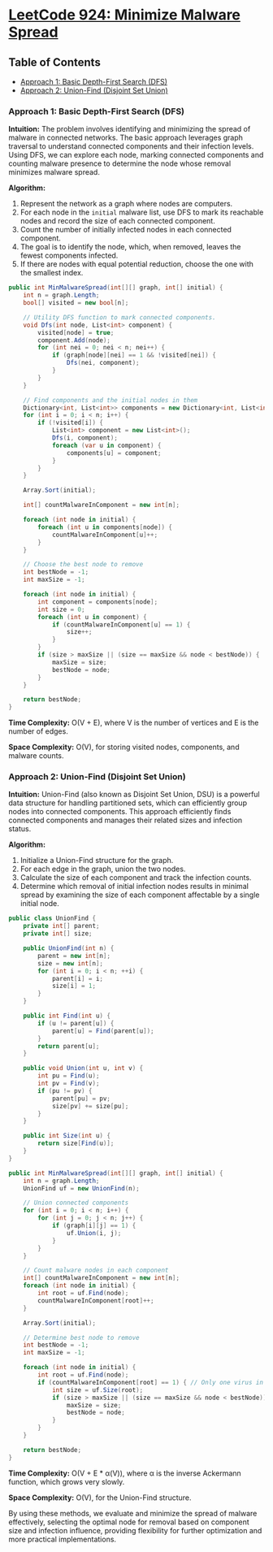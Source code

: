 # [LeetCode 924: Minimize Malware Spread](https://leetcode.com/problems/minimize-malware-spread/)

## Table of Contents
- [Approach 1: Basic Depth-First Search (DFS)](#approach-1)
- [Approach 2: Union-Find (Disjoint Set Union)](#approach-2)

### Approach 1: Basic Depth-First Search (DFS) <a name="approach-1"></a>

**Intuition:**
The problem involves identifying and minimizing the spread of malware in connected networks. The basic approach leverages graph traversal to understand connected components and their infection levels. Using DFS, we can explore each node, marking connected components and counting malware presence to determine the node whose removal minimizes malware spread.

**Algorithm:**
1. Represent the network as a graph where nodes are computers.
2. For each node in the `initial` malware list, use DFS to mark its reachable nodes and record the size of each connected component.
3. Count the number of initially infected nodes in each connected component.
4. The goal is to identify the node, which, when removed, leaves the fewest components infected.
5. If there are nodes with equal potential reduction, choose the one with the smallest index.

```csharp
public int MinMalwareSpread(int[][] graph, int[] initial) {
    int n = graph.Length;
    bool[] visited = new bool[n];

    // Utility DFS function to mark connected components.
    void Dfs(int node, List<int> component) {
        visited[node] = true;
        component.Add(node);
        for (int nei = 0; nei < n; nei++) {
            if (graph[node][nei] == 1 && !visited[nei]) {
                Dfs(nei, component);
            }
        }
    }

    // Find components and the initial nodes in them
    Dictionary<int, List<int>> components = new Dictionary<int, List<int>>();
    for (int i = 0; i < n; i++) {
        if (!visited[i]) {
            List<int> component = new List<int>();
            Dfs(i, component);
            foreach (var u in component) {
                components[u] = component;
            }
        }
    }

    Array.Sort(initial);

    int[] countMalwareInComponent = new int[n];

    foreach (int node in initial) {
        foreach (int u in components[node]) {
            countMalwareInComponent[u]++;
        }
    }

    // Choose the best node to remove
    int bestNode = -1;
    int maxSize = -1;

    foreach (int node in initial) {
        int component = components[node];
        int size = 0;
        foreach (int u in component) {
            if (countMalwareInComponent[u] == 1) {
                size++;
            }
        }
        if (size > maxSize || (size == maxSize && node < bestNode)) {
            maxSize = size;
            bestNode = node;
        }
    }

    return bestNode;
}
```

**Time Complexity:** O(V + E), where V is the number of vertices and E is the number of edges.

**Space Complexity:** O(V), for storing visited nodes, components, and malware counts.

### Approach 2: Union-Find (Disjoint Set Union) <a name="approach-2"></a>

**Intuition:**
Union-Find (also known as Disjoint Set Union, DSU) is a powerful data structure for handling partitioned sets, which can efficiently group nodes into connected components. This approach efficiently finds connected components and manages their related sizes and infection status.

**Algorithm:**
1. Initialize a Union-Find structure for the graph.
2. For each edge in the graph, union the two nodes.
3. Calculate the size of each component and track the infection counts.
4. Determine which removal of initial infection nodes results in minimal spread by examining the size of each component affectable by a single initial node.

```csharp
public class UnionFind {
    private int[] parent;
    private int[] size;

    public UnionFind(int n) {
        parent = new int[n];
        size = new int[n];
        for (int i = 0; i < n; ++i) {
            parent[i] = i;
            size[i] = 1;
        }
    }

    public int Find(int u) {
        if (u != parent[u]) {
            parent[u] = Find(parent[u]);
        }
        return parent[u];
    }

    public void Union(int u, int v) {
        int pu = Find(u);
        int pv = Find(v);
        if (pu != pv) {
            parent[pu] = pv;
            size[pv] += size[pu];
        }
    }

    public int Size(int u) {
        return size[Find(u)];
    }
}

public int MinMalwareSpread(int[][] graph, int[] initial) {
    int n = graph.Length;
    UnionFind uf = new UnionFind(n);

    // Union connected components
    for (int i = 0; i < n; i++) {
        for (int j = 0; j < n; j++) {
            if (graph[i][j] == 1) {
                uf.Union(i, j);
            }
        }
    }

    // Count malware nodes in each component
    int[] countMalwareInComponent = new int[n];
    foreach (int node in initial) {
        int root = uf.Find(node);
        countMalwareInComponent[root]++;
    }

    Array.Sort(initial);

    // Determine best node to remove
    int bestNode = -1;
    int maxSize = -1;

    foreach (int node in initial) {
        int root = uf.Find(node);
        if (countMalwareInComponent[root] == 1) { // Only one virus in this component
            int size = uf.Size(root);
            if (size > maxSize || (size == maxSize && node < bestNode)) {
                maxSize = size;
                bestNode = node;
            }
        }
    }

    return bestNode;
}
```

**Time Complexity:** O(V + E * α(V)), where α is the inverse Ackermann function, which grows very slowly.

**Space Complexity:** O(V), for the Union-Find structure.

By using these methods, we evaluate and minimize the spread of malware effectively, selecting the optimal node for removal based on component size and infection influence, providing flexibility for further optimization and more practical implementations.

